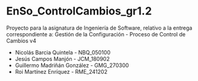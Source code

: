 # EnSo_ControlCambios_gr1.2
Proyecto para la asignatura de Ingeniería de Software, relativo a la entrega correspondiente a: Gestión de la Configuración - Proceso de Control de Cambios v4


- Nicolás Barcia Quintela - NBQ_050100
- Jesús Campos Manjón - JCM_180902
- Guillermo Madriñán González - GMG_270300
- Roi Martínez Enríquez - RME_241202